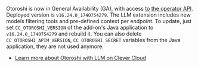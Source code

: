 
Otoroshi is now in General Availability (GA), with access [to the operator API](/developers/api/v4/#operators). Deployed version is `v16.24.0_1740754279`. The LLM extension includes new models filtering tools and pre-defined context per endpoint. To update, just set `CC_OTOROSHI_VERSION` of the add-on's Java application to `v16.24.0_1740754279` and rebuild it. You can also delete `CC_OTOROSHI_APIM_VERSION`, `CC_OTOROSHI_SECRET` variables from the Java application, they are not used anymore.

- [Learn more about Otoroshi with LLM on Clever Cloud](/developers/doc/addons/otoroshi/)


